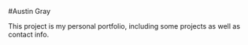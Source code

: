 #Austin Gray

This project is my personal portfolio, including some projects as well as contact info.
